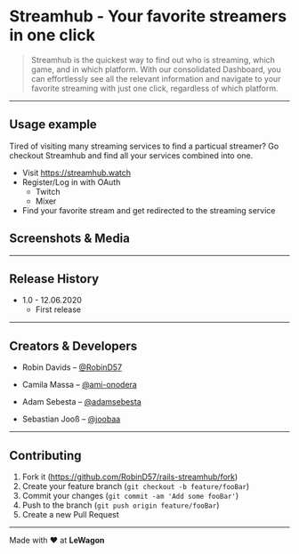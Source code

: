 # Streamhub - Your favorite streamers in one click

> Streamhub is the quickest way to find out who is streaming, which game, and in which platform. With our consolidated Dashboard, you can effortlessly see all the relevant information and navigate to your favorite streaming with just one click, regardless of which platform.

----

## Usage example

Tired of visiting many streaming services to find a particual streamer? Go checkout Streamhub and find all your services combined into one.

* Visit https://streamhub.watch
* Register/Log in with OAuth
    * Twitch
    * Mixer 
* Find your favorite stream and get redirected to the streaming service

## Screenshots & Media

---

## Release History

* 1.0 - 12.06.2020
    * First release

----

## Creators & Developers

- Robin Davids – [@RobinD57](https://github.com/RobinD57)

- Camila Massa – [@ami-onodera](https://github.com/ami-onodera)

- Adam Sebesta – [@adamsebesta](https://github.com/adamsebesta)

- Sebastian Jooß – [@joobaa](https://github.com/joobaa)

----

## Contributing

1. Fork it (<https://github.com/RobinD57/rails-streamhub/fork>)
2. Create your feature branch (`git checkout -b feature/fooBar`)
3. Commit your changes (`git commit -am 'Add some fooBar'`)
4. Push to the branch (`git push origin feature/fooBar`)
5. Create a new Pull Request

----

Made with :heart: at **LeWagon**
